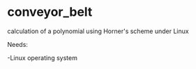 conveyor_belt
=============

calculation of a polynomial using Horner's scheme under Linux

Needs:

-Linux operating system
